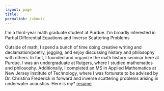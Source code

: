 ```yaml
---
layout: page
title: 
permalink: /about/
---
```


  
  
  
    
    
 I'm a third-year math graduate student at Purdue. I'm broadly interested in Partial Differential Equations and Inverse Scattering Problems

Outside of math, I spend a bunch of time doing creative writing and declamation/poetry, jogging, and enjoy discussing history and philosophy with others. In fact, I founded and organize the math history seminar here at Purdue. I was an undergraduate at Rutgers, where I studied mathematics and philosophy. Additionally, I completed an MS in Applied Mathematics at New Jersey Institute of Technology, where I was fortunate to be advised by Dr. Christina Frederick in forward and inverse scattering problems arising in underwater acoustics. 
Here is my* <a href="https://obiorag.github.io/files/General_s_Industry_Resume.pdf" target="_blank">resume</a>

